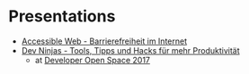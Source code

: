 # Presentations

- [Accessible Web - Barrierefreiheit im Internet](https://darekkay.github.io/presentations/accessible-web/index.html) 
- [Dev Ninjas - Tools, Tipps und Hacks für mehr Produktivität](https://darekkay.github.io/presentations/dev-ninja-tools/handout.html) 
  - at [Developer Open Space 2017](https://devopenspace.de/)

